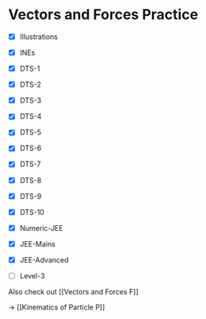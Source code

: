 # Vectors and Forces Practice
- [x] Illustrations
- [x] INEs
- [x] DTS-1
- [x] DTS-2
- [x] DTS-3
- [x] DTS-4
- [x] DTS-5
- [x] DTS-6
- [x] DTS-7
- [x] DTS-8
- [x] DTS-9
- [x] DTS-10
- [x] Numeric-JEE
- [x] JEE-Mains
- [x] JEE-Advanced
- [ ] Level-3



Also check out [[Vectors and Forces F]]

-> [[Kinematics of Particle P]]